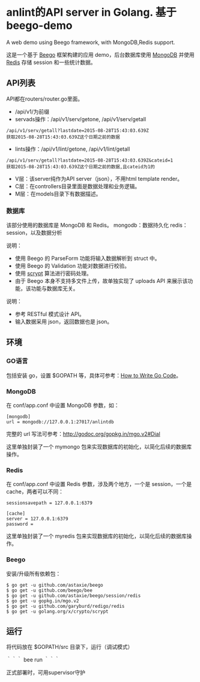 # anlint的API server in Golang. 基于beego-demo

A web demo using Beego framework, with MongoDB,Redis support.

这是一个基于 [Beego](http://beego.me) 框架构建的应用 demo，后台数据库使用 [MongoDB](http://www.mongodb.org) 并使用 [Redis](http://redis.io) 存储 session 和一些统计数据。

## API列表

API都在routers/router.go里面。

* /api/v1/为前缀
* servads操作：/api/v1/serv/getone, /api/v1/serv/getall
```
/api/v1/serv/getall?lastdate=2015-08-28T15:43:03.639Z
获取2015-08-28T15:43:03.639Z这个日期之前的数据
```
* lints操作：/api/v1/lint/getone, /api/v1/lint/getall
```
/api/v1/serv/getall?lastdate=2015-08-28T15:43:03.639Z&cateid=1
获取2015-08-28T15:43:03.639Z这个日期之前的数据,且cateid为1的
```

* V层：该server纯作为API server（json），不用html template render。
* C层：在controllers目录里面是数据处理和业务逻辑。
* M层：在models目录下有数据描述。


### 数据库

该部分使用的数据库是 MongoDB 和 Redis。
mongodb：数据持久化
redis：session，以及数据分析

说明：
* 使用 Beego 的 ParseForm 功能将输入数据解析到 struct 中。
* 使用 Beego 的 Validation 功能对数据进行校验。
* 使用 [scrypt](https://godoc.org/golang.org/x/crypto/scrypt) 算法进行密码处理。
* 由于 Beego 本身不支持多文件上传，故单独实现了 uploads API 来展示该功能，该功能与数据库无关。


说明：
* 参考 RESTful 模式设计 API。
* 输入数据采用 json，返回数据也是 json。


## 环境

### GO语言

包括安装 go，设置 $GOPATH 等，具体可参考：[How to Write Go Code](http://golang.org/doc/code.html)。

### MongoDB

在 conf/app.conf 中设置 MongoDB 参数，如：

```
[mongodb]
url = mongodb://127.0.0.1:27017/anlintdb
```

完整的 url 写法可参考：http://godoc.org/gopkg.in/mgo.v2#Dial

这里单独封装了一个 mymongo 包来实现数据库的初始化，以简化后续的数据库操作。


### Redis

在 conf/app.conf 中设置 Redis 参数，涉及两个地方，一个是 session，一个是 cache，两者可以不同：

```
sessionsavepath = 127.0.0.1:6379

[cache]
server = 127.0.0.1:6379
password =
```
这里单独封装了一个 myredis 包来实现数据库的初始化，以简化后续的数据库操作。

### Beego

安装/升级所有依赖包：

```
$ go get -u github.com/astaxie/beego
$ go get -u github.com/beego/bee
$ go get -u github.com/astaxie/beego/session/redis
$ go get -u gopkg.in/mgo.v2
$ go get -u github.com/garyburd/redigo/redis
$ go get -u golang.org/x/crypto/scrypt
```


## 运行

将代码放在 $GOPATH/src 目录下，运行（调试模式）

｀｀｀
bee run
｀｀｀

正式部署时，可用supervisor守护
